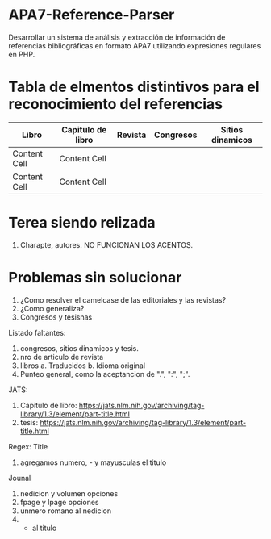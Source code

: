 # APA7-Reference-Parser
Desarrollar un sistema de análisis y extracción de información de referencias bibliográficas en formato APA7 utilizando expresiones regulares en PHP.



# Tabla de elmentos distintivos para el reconocimiento del referencias

| Libro      | Capitulo de libro | Revista | Congresos | Sitios dinamicos |
| ------------- | ------------- | ------------- |------------- |------------- |
| Content Cell  | Content Cell  |
| Content Cell  | Content Cell  |

# Terea siendo relizada
1. Charapte, autores. NO FUNCIONAN LOS ACENTOS.


# Problemas sin solucionar

1. ¿Como resolver el camelcase de las editoriales y las revistas?
2. ¿Como generaliza?
5. Congresos y tesisnas


Listado faltantes:
1. congresos, sitios dinamicos y tesis.
4. nro de articulo de revista
5. libros
    a. Traducidos 
    b. Idioma original 
6. Punteo general, como la aceptancion de ".", ":", ";". 



JATS:
1. Capitulo de libro: https://jats.nlm.nih.gov/archiving/tag-library/1.3/element/part-title.html
2. tesis: https://jats.nlm.nih.gov/archiving/tag-library/1.3/element/part-title.html


Regex:
Title
1. agregamos numero, - y mayusculas el titulo

Jounal
1. nedicion y volumen opciones
2. fpage y lpage opciones
3. unmero romano al nedicion
4. - al titulo